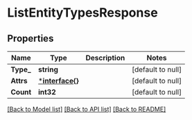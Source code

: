 # ListEntityTypesResponse

## Properties
Name | Type | Description | Notes
------------ | ------------- | ------------- | -------------
**Type_** | **string** |  | [default to null]
**Attrs** | [***interface{}**](interface{}.md) |  | [default to null]
**Count** | **int32** |  | [default to null]

[[Back to Model list]](../README.md#documentation-for-models) [[Back to API list]](../README.md#documentation-for-api-endpoints) [[Back to README]](../README.md)

